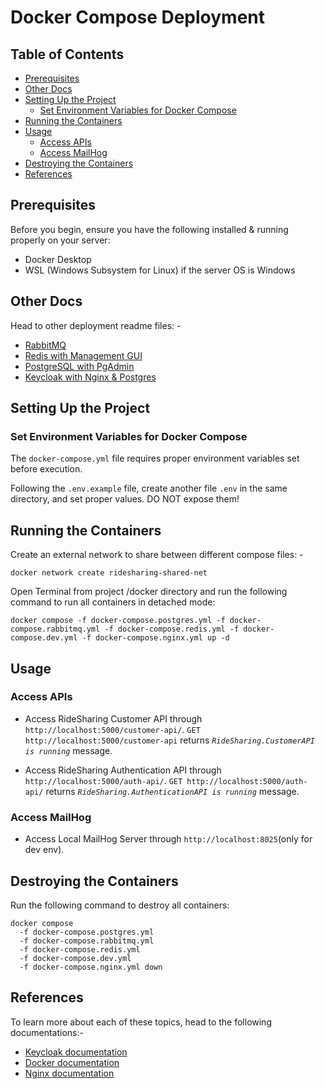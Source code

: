 # Docker Compose Deployment

## Table of Contents

- [Prerequisites](#prerequisites)
- [Other Docs](#other-docs)
- [Setting Up the Project](#setting-up-the-project)
  - [Set Environment Variables for Docker Compose](#set-environment-variables-for-docker-compose)
- [Running the Containers](#running-the-containers)
- [Usage](#usage)
  - [Access APIs](#access-apis)
  - [Access MailHog](#access-mailhog)
- [Destroying the Containers](#destroying-the-containers)
- [References](#references)

## Prerequisites

Before you begin, ensure you have the following installed & running properly on your server:

- Docker Desktop
- WSL (Windows Subsystem for Linux) if the server OS is Windows

## Other Docs

Head to other deployment readme files: -

- [RabbitMQ](Documentations/RABBITMQ.md)
- [Redis with Management GUI](Documentations/REDIS.md)
- [PostgreSQL with PgAdmin](Documentations/POSTGRESQL.md)
- [Keycloak with Nginx & Postgres](Documentations/KEYCLOAK.md)

## Setting Up the Project

### Set Environment Variables for Docker Compose

The `docker-compose.yml` file requires proper environment variables set before execution.

Following the `.env.example` file, create another file `.env` in the same directory, and set proper values. DO NOT expose them!

## Running the Containers

Create an external network to share between different compose files: -

```
docker network create ridesharing-shared-net
```

Open Terminal from project /docker directory and run the following command to run all containers in detached mode:

```
docker compose -f docker-compose.postgres.yml -f docker-compose.rabbitmq.yml -f docker-compose.redis.yml -f docker-compose.dev.yml -f docker-compose.nginx.yml up -d
```

## Usage

### Access APIs
- Access RideSharing Customer API through `http://localhost:5000/customer-api/`.
  `GET http://localhost:5000/customer-api` returns <i>`RideSharing.CustomerAPI is running`</i> message.
  
- Access RideSharing Authentication API through `http://localhost:5000/auth-api/`.
  `GET http://localhost:5000/auth-api/` returns <i>`RideSharing.AuthenticationAPI is running`</i> message.

### Access MailHog

- Access Local MailHog Server through `http://localhost:8025`(only for dev env).

## Destroying the Containers

Run the following command to destroy all containers:

```
docker compose
  -f docker-compose.postgres.yml
  -f docker-compose.rabbitmq.yml
  -f docker-compose.redis.yml
  -f docker-compose.dev.yml
  -f docker-compose.nginx.yml down
```

## References

To learn more about each of these topics, head to the following documentations:-

- [Keycloak documentation](https://www.keycloak.org/documentation)
- [Docker documentation](https://docs.docker.com/)
- [Nginx documentation](https://nginx.org/en/docs/)
